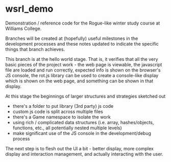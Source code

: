 # wsrl_demo
Demonstration / reference code for the Rogue-like winter study course at Williams College.

Branches will be created at (hopefully) useful milestones in the development processes and these notes updated to indicate the specific things that branch achieves.

This branch is at the hello world stage. That is, it verifies that all the very basic pieces of the project work - the web page is viewable, the javascript file are loaded and run correctly, expected info is shown on the browser's JS console, the rot.js library can be used to create a console-like display which is shown on the web page, and something can be shown in that display.

At this stage the beginnings of larger structures and strategies sketched out
* there's a folder to put library (3rd party) js code
* custom js code is split across multiple files
* there's a Game namespace to isolate the work
* using rich / complicated data structures (i.e. array, hashes/objects, functions, etc., all potentially nested multiple levels)
* make significant use of the JS console in the development/debug process

The next step is to flesh out the UI a bit - better display, more complex display and interaction management, and actually interacting with the user.
